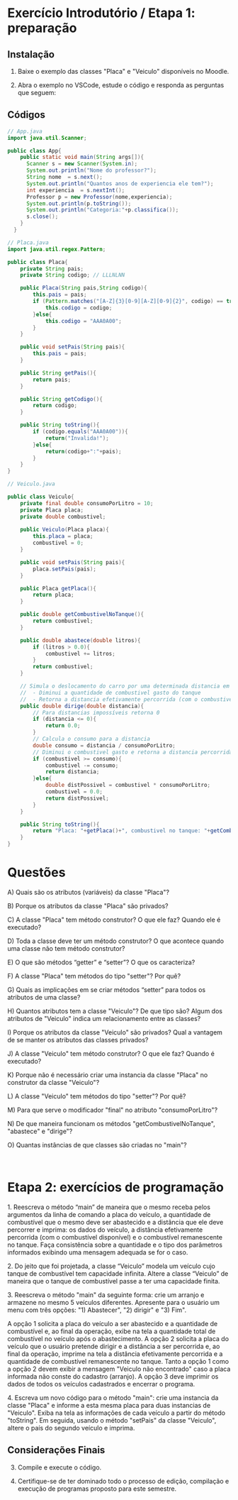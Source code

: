 <h1> Exercício Introdutório / Etapa 1: preparação </h1>

### <h2>Instalação</h2>
1. <p>Baixe o exemplo das classes "Placa" e "Veiculo" disponíveis no Moodle.</p>
1. <p>Abra o exemplo no VSCode, estude o código e responda as perguntas que seguem:</p>

## Códigos

```java
// App.java
import java.util.Scanner;

public class App{
    public static void main(String args[]){ 
      Scanner s = new Scanner(System.in);
      System.out.println("Nome do professor?");
      String nome  = s.next();
      System.out.println("Quantos anos de experiencia ele tem?");
      int experiencia  = s.nextInt();
      Professor p = new Professor(nome,experiencia);
      System.out.println(p.toString());
      System.out.println("Categoria:"+p.classifica());
      s.close();
    }
  }
```

```java
// Placa.java
import java.util.regex.Pattern;

public class Placa{
    private String pais;
    private String codigo; // LLLNLNN

    public Placa(String pais,String codigo){
        this.pais = pais;
        if (Pattern.matches("[A-Z]{3}[0-9][A-Z][0-9]{2}", codigo) == true){
            this.codigo = codigo;
        }else{
            this.codigo = "AAA0A00";
        }
    }

    public void setPais(String pais){
        this.pais = pais;
    }

    public String getPais(){
        return pais;
    }

    public String getCodigo(){
        return codigo;
    }

    public String toString(){
        if (codigo.equals("AAA0A00")){
            return("Invalida!");
        }else{
            return(codigo+":"+pais);
        }
    }
}

```

```java
// Veiculo.java

public class Veiculo{
    private final double consumoPorLitro = 10;
    private Placa placa;
    private double combustivel;
    
    public Veiculo(Placa placa){
        this.placa = placa;
        combustivel = 0;
    }

    public void setPais(String pais){
        placa.setPais(pais);
    }

    public Placa getPlaca(){
        return placa;
    }

    public double getCombustivelNoTanque(){
        return combustivel;
    }

    public double abastece(double litros){
        if (litros > 0.0){
            combustivel += litros;
        }
        return combustivel;
    }

    // Simula o deslocamento do carro por uma determinada distancia em Km:
    //  - Diminui a quantidade de combustivel gasto do tanque
    //  - Retorna a distancia efetivamente percorrida (com o combustivel disponivel)
    public double dirige(double distancia){
        // Para distancias impossíveis retorna 0
        if (distancia <= 0){
            return 0.0;
        }
        // Calcula o consumo para a distancia
        double consumo = distancia / consumoPorLitro;
        // Diminui o combustivel gasto e retorna a distancia percorrida
        if (combustivel >= consumo){
            combustivel -= consumo;
            return distancia;
        }else{
            double distPossivel = combustivel * consumoPorLitro;
            combustivel = 0.0;
            return distPossivel;
        }
    }

    public String toString(){
        return "Placa: "+getPlaca()+", combustivel no tanque: "+getCombustivelNoTanque();
    }
}


```

 ### <h1>Questões</h1>

A) Quais são os atributos (variáveis) da classe "Placa"?

B) Porque os atributos da classe "Placa" são privados?

C) A classe "Placa" tem método construtor? O que ele faz? Quando ele é executado?

D) Toda a classe deve ter um método construtor? O que acontece quando uma classe não tem método construtor?

E) O que são métodos “getter” e “setter”? O que os caracteriza?

F) A classe "Placa" tem métodos do tipo "setter"? Por quê?

G) Quais as implicações em se criar métodos “setter” para todos os atributos de uma classe?

H) Quantos atributos tem a classe "Veiculo"? De que tipo são? Algum dos atributos de "Veiculo" indica um relacionamento entre as classes?

I) Porque os atributos da classe "Veiculo" são privados? Qual a vantagem de se manter os atributos das classes privados?

J) A classe "Veiculo" tem método construtor? O que ele faz? Quando é executado?

K) Porque não é necessário criar uma instancia da classe "Placa" no construtor da classe "Veiculo"?

L) A classe "Veiculo" tem métodos do tipo "setter"? Por quê?

M) Para que serve o modificador "final" no atributo "consumoPorLitro"?

N) De que maneira funcionam os métodos "getCombustivelNoTanque", "abastece" e "dirige"?

O) Quantas instâncias de que classes são criadas no "main"?




<br><h1>Etapa 2: exercícios de programação </h2>

<p> 1. Reescreva o método “main” de maneira que o mesmo receba pelos argumentos da linha de comando a placa do veículo, a quantidade de combustível que o mesmo deve ser abastecido e a distância que ele deve percorrer e imprima: os dados do veículo, a distância efetivamente percorrida (com o combustível disponível) e o combustível remanescente no tanque. Faça consistência sobre a quantidade e o tipo dos parâmetros informados exibindo uma mensagem adequada se for o caso.</p>

<p> 2. Do jeito que foi projetada, a classe “Veiculo” modela um veículo cujo tanque de combustível tem capacidade infinita. Altere a classe “Veiculo” de maneira que o tanque de combustível passe a ter uma capacidade finita.</p>

<p>3. Reescreva o método "main" da seguinte forma: crie um arranjo e armazene no mesmo 5 veículos diferentes. Apresente para o usuário um menu com três opções: "1) Abastecer", "2) dirigir" e "3) Fim".</p>

<p>A opção 1 solicita a placa do veículo a ser abastecido e a quantidade de combustível e, ao final da operação, exibe na tela a quantidade total de combustível no veículo após o abastecimento. A opção 2 solicita a placa do veículo que o usuário pretende dirigir e a distância a ser percorrida e, ao final da operação, imprime na tela a distância efetivamente percorrida e a quantidade de combustível remanescente no tanque. Tanto a opção 1 como a opção 2 devem exibir a mensagem "Veiculo não encontrado" caso a placa informada não conste do cadastro (arranjo). A opção 3 deve imprimir os dados de todos os veículos cadastrados e encerrar o programa.</p>

<p>4. Escreva um novo código para o método "main": crie uma instancia da classe "Placa" e informe a esta mesma placa para duas instancias de "Veiculo". Exiba na tela as informações de cada veículo a partir do método "toString". Em seguida, usando o método "setPais" da classe "Veiculo", altere o país do segundo veículo e imprima.</p>





## Considerações Finais

3) Compile e execute o código.

4) Certifique-se de ter dominado todo o processo de edição, compilação e execução de programas proposto para este semestre.


